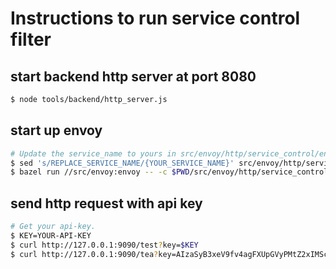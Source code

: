 
# Instructions to run service control filter

## start backend http server at port 8080

```bash
$ node tools/backend/http_server.js
```

## start up envoy

```bash
# Update the service_name to yours in src/envoy/http/service_control/envoy.yaml
$ sed 's/REPLACE_SERVICE_NAME/{YOUR_SERVICE_NAME}' src/envoy/http/service_control/envoy.yaml
$ bazel run //src/envoy:envoy -- -c $PWD/src/envoy/http/service_control/envoy.yaml -l debug
```

## send http request with api key

```bash
# Get your api-key.
$ KEY=YOUR-API-KEY
$ curl http://127.0.0.1:9090/test?key=$KEY
$ curl http://127.0.0.1:9090/tea?key=AIzaSyB3xeV9fv4agFXUpGVyPMtZ2xIMScEazrk
```